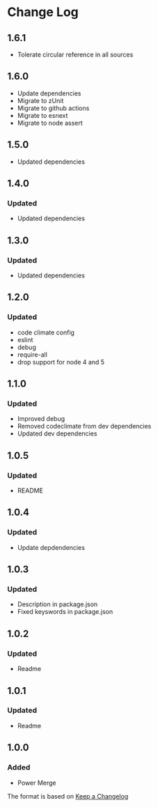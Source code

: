 # Change Log

## 1.6.1
- Tolerate circular reference in all sources

## 1.6.0
- Update dependencies
- Migrate to zUnit
- Migrate to github actions
- Migrate to esnext
- Migrate to node assert

## 1.5.0
- Updated dependencies

## 1.4.0
### Updated
- Updated dependencies

## 1.3.0
### Updated
- Updated dependencies

## 1.2.0
### Updated
- code climate config
- eslint
- debug
- require-all
- drop support for node 4 and 5

## 1.1.0
### Updated
- Improved debug
- Removed codeclimate from dev dependencies
- Updated dev dependencies

## 1.0.5
### Updated
- README

## 1.0.4
### Updated
- Update depdendencies

## 1.0.3
### Updated
- Description in package.json
- Fixed keyswords in package.json

## 1.0.2
### Updated
- Readme

## 1.0.1
### Updated
- Readme

## 1.0.0
### Added
- Power Merge

The format is based on [Keep a Changelog](http://keepachangelog.com/)
